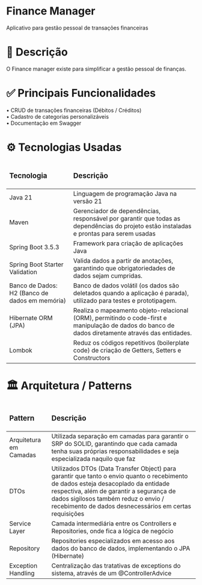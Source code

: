 # Finance Manager
Aplicativo para gestão pessoal de transações financeiras

# 📝 Descrição
O Finance manager existe para simplificar a gestão pessoal de finanças.

# ✅ Principais Funcionalidades
• CRUD de transações financeiras (Débitos / Créditos) <br>
• Cadastro de categorias personalizáveis <br>
• Documentação em Swagger <br>

# ⚙️ Tecnologias Usadas
<table>
  <thead>
    <tr>
      <td><h3>Tecnologia</h3></td>
      <td><h3>Descrição</h3></td>
    </tr>
  </thead>
  <tbody>
    <tr>
      <td>Java 21</td>
      <td>Linguagem de programação Java na versão 21</td>
    </tr>
    <tr>
      <td>Maven</td>
      <td>Gerenciador de dependências, responsável por garantir que todas as dependências do projeto estão instaladas e prontas para serem usadas</td>
    </tr>
    <tr>
      <td>Spring Boot 3.5.3</td>
      <td>Framework para criação de aplicações Java</td>
    </tr>
    <tr>
      <td>Spring Boot Starter Validation</td>
      <td>Valida dados a partir de anotações, garantindo que obrigatoriedades de dados sejam cumpridas.</td>
    </tr>
    <tr>
      <td>Banco de Dados: H2 (Banco de dados em memória)</td>
      <td>Banco de dados volátil (os dados são deletados quando a aplicação é parada), utilizado para testes e prototipagem.</td>
    </tr>
    <tr>
      <td>Hibernate ORM (JPA)</td>
      <td>Realiza o mapeamento objeto-relacional (ORM), permitindo o code-first e manipulação de dados do banco de dados diretamente através das entidades.</td>
    </tr>
    <tr>
      <td>Lombok</td>
      <td>Reduz os códigos repetitivos (boilerplate code) de criação de Getters, Setters e Constructors</td>
    </tr>
  </tbody>
</table>

# 🏛️ Arquitetura / Patterns
<table>
  <thead>
    <tr>
      <td><h3>Pattern</h3></td>
      <td><h3>Descrição</h3></td>
    </tr>
  </thead>
  <tbody>
    <tr>
      <td>Arquitetura em Camadas</td>
      <td>Utilizada separação em camadas para garantir o SRP do SOLID, garantindo que cada camada tenha suas próprias responsabilidades e seja especializada naquilo que faz</td>
    </tr>
    <tr>
      <td>DTOs</td>
      <td>Utilizados DTOs (Data Transfer Object) para garantir que tanto o envio quanto o recebimento de dados esteja desacoplado da entidade respectiva, além de garantir a segurança de dados sigilosos também reduz o envio / recebimento de dados desnecessários em certas requisições</td>
    </tr>
    <tr>
      <td>Service Layer</td>
      <td>Camada intermediária entre os Controllers e Repositories, onde fica a lógica de negócio</td>
    </tr>
    <tr>
      <td>Repository</td>
      <td>Repositories especializados em acesso aos dados do banco de dados, implementando o JPA (Hibernate)</td>
    </tr>
    <tr>
      <td>Exception Handling</td>
      <td>Centralização das tratativas de exceptions do sistema, através de um @ControllerAdvice</td>
    </tr>
  </tbody>
</table>
